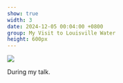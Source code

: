 ```yaml
---
show: true
width: 3
date: 2024-12-05 00:04:00 +0800
group: My Visit to Louisville Water
height: 600px
---
```

<div>
  <img class="lazy w-100 rounded-top" src="{{ '/assets/images/LWC_Pics/LWCVisit1.jpg' | relative_url }}">
  <div class="card-body">
    <p class="card-text">
      During my talk.
    </p>
  </div>
</div>
